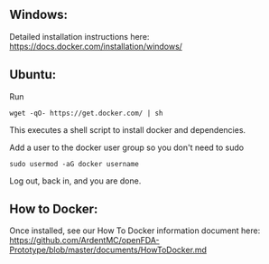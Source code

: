 ## Windows: 

Detailed installation instructions here: https://docs.docker.com/installation/windows/

## Ubuntu:

Run 

    wget -qO- https://get.docker.com/ | sh

This executes a shell script to install docker and dependencies.

Add a user to the docker user group so you don't need to sudo

    sudo usermod -aG docker username

Log out, back in, and you are done.

## How to Docker:

Once installed, see our How To Docker information document here: https://github.com/ArdentMC/openFDA-Prototype/blob/master/documents/HowToDocker.md
